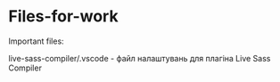 # Files-for-work
Important files: 

live-sass-compiler/.vscode - файл налаштувань для плагіна Live Sass Compiler
